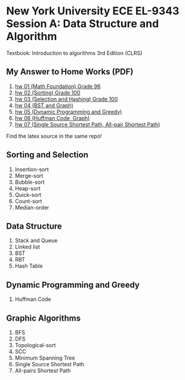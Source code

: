 # New York University ECE EL-9343 Session A: Data Structure and Algorithm
Textbook: Introduction to algorithms 3rd Edition (CLRS)
## My Answer to Home Works (PDF)

1. [hw 01 (Math Foundation) Grade 96](https://github.com/matonglidewazi/ECE-9343-Exercise/blob/master/ECE%209343%20HW/HW%2001%20Tongda%20Xu.pdf)
2. [hw 02 (Sorting) Grade 100](https://github.com/matonglidewazi/ECE-9343-Exercise/blob/master/ECE%209343%20HW/HW%2002%20Tongda%20Xu.pdf ) 
3. [hw 03 (Selection and Hashing) Grade 100](https://github.com/matonglidewazi/ECE-9343-Exercise/blob/master/ECE%209343%20HW/HW%2003%20Tongda%20Xu.pdf)
4. [hw 04 (BST and Graph)](https://github.com/matonglidewazi/ECE-9343-Exercise/blob/master/ECE%209343%20HW/HW%2004%20Tongda%20Xu.pdf)
5. [hw 05 (Dynamic Programming and Greedy)](https://github.com/matonglidewazi/ECE-9343-Exercise/blob/master/ECE%209343%20HW/HW%2005%20Tongda%20Xu.pdf)
6. [hw 06 (Huffman Code, Graph)](https://github.com/matonglidewazi/ECE-9343-Exercise/blob/master/ECE%209343%20HW/HW%2006%20Tongda%20Xu.pdf)
7. [hw 07 (Single Source Shortest Path, All-pair Shortest Path)](https://github.com/matonglidewazi/ECE-9343-Exercise/blob/master/ECE%209343%20HW/HW%2007%20Tongda%20Xu.pdf)

Find the latex source in the same repo!

## Sorting and Selection

1. Insertion-sort
2. Merge-sort
3. Bubble-sort
4. Heap-sort
5. Quick-sort
6. Count-sort
7. Median-order

## Data Structure

1. Stack and Queue
2. Linked list
3. BST
4. RBT
5. Hash Table

## Dynamic Programming and Greedy

1. Huffman Code 

## Graphic Algorithms

1. BFS
2. DFS
3. Topological-sort
4. SCC
5. Minimum Spanning Tree
6. Single Source Shortest Path
7. All-pairs Shortest Path
